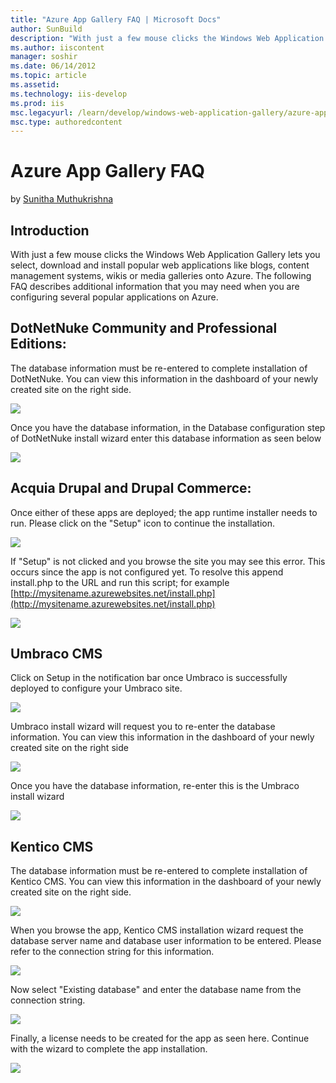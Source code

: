```yaml
---
title: "Azure App Gallery FAQ | Microsoft Docs"
author: SunBuild
description: "With just a few mouse clicks the Windows Web Application Gallery lets you select, download and install popular web applications like blogs, content managemen..."
ms.author: iiscontent
manager: soshir
ms.date: 06/14/2012
ms.topic: article
ms.assetid: 
ms.technology: iis-develop
ms.prod: iis
msc.legacyurl: /learn/develop/windows-web-application-gallery/azure-app-gallery-faq
msc.type: authoredcontent
---
```

Azure App Gallery FAQ
====================
by [Sunitha Muthukrishna](https://github.com/SunBuild)

## Introduction

With just a few mouse clicks the Windows Web Application Gallery lets you select, download and install popular web applications like blogs, content management systems, wikis or media galleries onto Azure. The following FAQ describes additional information that you may need when you are configuring several popular applications on Azure.

## DotNetNuke Community and Professional Editions:

The database information must be re-entered to complete installation of DotNetNuke. You can view this information in the dashboard of your newly created site on the right side.

[![](azure-app-gallery-faq/_static/image2.png)](azure-app-gallery-faq/_static/image1.png)

Once you have the database information, in the Database configuration step of DotNetNuke install wizard enter this database information as seen below

[![](azure-app-gallery-faq/_static/image4.png)](azure-app-gallery-faq/_static/image3.png)

## Acquia Drupal and Drupal Commerce:

Once either of these apps are deployed; the app runtime installer needs to run. Please click on the &quot;Setup&quot; icon to continue the installation.

[![](azure-app-gallery-faq/_static/image6.png)](azure-app-gallery-faq/_static/image5.png)

If &quot;Setup&quot; is not clicked and you browse the site you may see this error. This occurs since the app is not configured yet. To resolve this append install.php to the URL and run this script; for example [http://mysitename.azurewebsites.net/install.php](http://mysitename.azurewebsites.net/install.php)

[![](azure-app-gallery-faq/_static/image8.png)](azure-app-gallery-faq/_static/image7.png)

## Umbraco CMS

Click on Setup in the notification bar once Umbraco is successfully deployed to configure your Umbraco site.

[![](azure-app-gallery-faq/_static/image10.png)](azure-app-gallery-faq/_static/image9.png)

Umbraco install wizard will request you to re-enter the database information. You can view this information in the dashboard of your newly created site on the right side

[![](azure-app-gallery-faq/_static/image12.png)](azure-app-gallery-faq/_static/image11.png)

Once you have the database information, re-enter this is the Umbraco install wizard

[![](azure-app-gallery-faq/_static/image14.png)](azure-app-gallery-faq/_static/image13.png)

## Kentico CMS

 The database information must be re-entered to complete installation of Kentico CMS. You can view this information in the dashboard of your newly created site on the right side.

[![](azure-app-gallery-faq/_static/image16.png)](azure-app-gallery-faq/_static/image15.png)

When you browse the app, Kentico CMS installation wizard request the database server name and database user information to be entered. Please refer to the connection string for this information.

[![](azure-app-gallery-faq/_static/image18.png)](azure-app-gallery-faq/_static/image17.png)

Now select &quot;Existing database&quot; and enter the database name from the connection string.

[![](azure-app-gallery-faq/_static/image20.png)](azure-app-gallery-faq/_static/image19.png)

Finally, a license needs to be created for the app as seen here. Continue with the wizard to complete the app installation.

[![](azure-app-gallery-faq/_static/image22.png)](azure-app-gallery-faq/_static/image21.png)